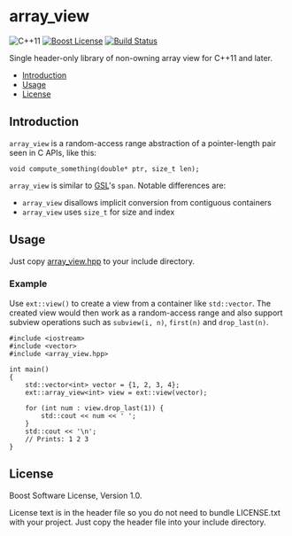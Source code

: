 array\_view
===========

![C++11][cxx-badge]
[![Boost License][license-badge]][license-url]
[![Build Status][travis-badge]][travis-url]

Single header-only library of non-owning array view for C++11 and later.

- [Introduction](#introduction)
- [Usage](#usage)
- [License](#license)

[cxx-badge]: https://img.shields.io/badge/C%2B%2B-11-orange.svg
[license-badge]: http://img.shields.io/badge/license-Boost-blue.svg
[license-url]: https://github.com/snsinfu/array_view/blob/master/LICENSE.txt
[travis-badge]: https://travis-ci.org/snsinfu/array_view.svg?branch=master
[travis-url]: https://travis-ci.org/snsinfu/array_view

## Introduction

`array_view` is a random-access range abstraction of a pointer-length pair seen
in C APIs, like this:

    void compute_something(double* ptr, size_t len);

`array_view` is similar to [GSL][gsl]'s `span`. Notable differences are:

- `array_view` disallows implicit conversion from contiguous containers
- `array_view` uses `size_t` for size and index

[gsl]: https://github.com/Microsoft/GSL

## Usage

Just copy [array\_view.hpp][header] to your include directory.

[header]: https://github.com/snsinfu/array_view.hpp/raw/master/array_view.hpp

### Example

Use `ext::view()` to create a view from a container like `std::vector`. The
created view would then work as a random-access range and also support subview
operations such as `subview(i, n)`, `first(n)` and `drop_last(n)`.

    #include <iostream>
    #include <vector>
    #include <array_view.hpp>
    
    int main()
    {
        std::vector<int> vector = {1, 2, 3, 4};
        ext::array_view<int> view = ext::view(vector);

        for (int num : view.drop_last(1)) {
            std::cout << num << ' ';
        }
        std::cout << '\n';
        // Prints: 1 2 3
    }

## License

Boost Software License, Version 1.0.

License text is in the header file so you do not need to bundle LICENSE.txt
with your project. Just copy the header file into your include directory.
